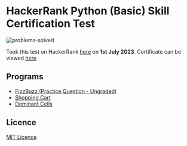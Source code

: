 # HackerRank Python (Basic) Skill Certification Test 

![problems-solved](https://img.shields.io/badge/Problems%20Solved-2/2-1abc9c.svg)

Took this test on HackerRank [here](https://www.hackerrank.com/skills-verification) 
on __1st July 2023__. 
Certificate can be viewed [here](https://www.hackerrank.com/certificates/1a866e64539e)

## Programs 
- [FizzBuzz (Practice Question - Ungraded)](fizzbuzz.py)
- [Shopping Cart](shopping-cart.py)
- [Dominant Cells](dominant-cells.py)

## Licence
[MIT Licence](LICENCE)
